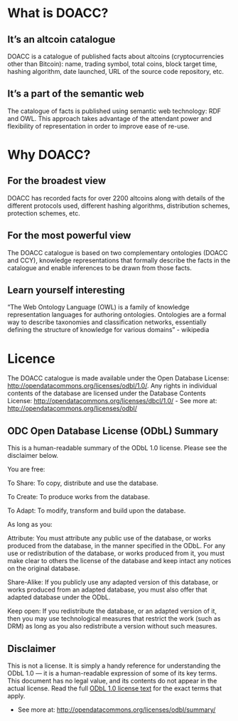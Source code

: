 What is DOACC?
============== 

It’s an altcoin catalogue
-------------------------

DOACC is a catalogue of published facts about altcoins (cryptocurrencies other than Bitcoin): name, trading symbol, total coins, block target time, hashing algorithm, date launched, URL of the source code repository, etc.

It’s a part of the semantic web
-------------------------------

The catalogue of facts is published using semantic web technology: RDF and OWL. This approach takes advantage of the attendant power and flexibility of representation in order to improve ease of re-use.
 
Why DOACC?
========== 

For the broadest view
---------------------

DOACC has recorded facts for over 2200 altcoins along with details of the different protocols used, different hashing algorithms, distribution schemes, protection schemes, etc.

For the most powerful view
--------------------------

The DOACC catalogue is based on two complementary ontologies (DOACC and CCY), knowledge representations that formally describe the facts in the catalogue and enable inferences to be drawn from those facts.
 
 
Learn yourself interesting
--------------------------

“The Web Ontology Language (OWL) is a family of knowledge representation languages for authoring ontologies. Ontologies are a formal way to describe taxonomies and classification networks, essentially defining the structure of knowledge for various domains” - wikipedia

Licence
=======

The DOACC catalogue is made available under the Open Database License: http://opendatacommons.org/licenses/odbl/1.0/. Any rights in individual contents of the database are licensed under the Database Contents License: http://opendatacommons.org/licenses/dbcl/1.0/ - See more at: http://opendatacommons.org/licenses/odbl/

ODC Open Database License (ODbL) Summary
----------------------------------------
This is a human-readable summary of the ODbL 1.0 license. Please see the disclaimer below.

You are free:

To Share: To copy, distribute and use the database.

To Create: To produce works from the database.

To Adapt: To modify, transform and build upon the database.

As long as you:

Attribute: You must attribute any public use of the database, or works produced from the database, in the manner specified in the ODbL. For any use or redistribution of the database, or works produced from it, you must make clear to others the license of the database and keep intact any notices on the original database.

Share-Alike: If you publicly use any adapted version of this database, or works produced from an adapted database, you must also offer that adapted database under the ODbL.

Keep open: If you redistribute the database, or an adapted version of it, then you may use technological measures that restrict the work (such as DRM) as long as you also redistribute a version without such measures.

Disclaimer
----------
This is not a license. It is simply a handy reference for understanding the ODbL 1.0 — it is a human-readable expression of some of its key terms. This document has no legal value, and its contents do not appear in the actual license. Read the full [ODbL 1.0 license text](http://www.opendatacommons.org/licenses/odbl/1.0/) for the exact terms that apply.

- See more at: http://opendatacommons.org/licenses/odbl/summary/
